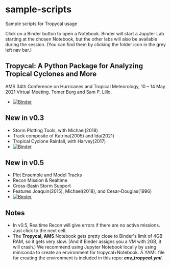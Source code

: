 # sample-scripts
Sample scripts for Tropycal usage

Click on a Binder button to open a Notebook.  Binder will start a Jupyter Lab starting at the chosen Notebook, but the other labs will also be available during the session.  (You can find them by clicking the folder icon in the grey left nav bar.)

## Tropycal: A Python Package for Analyzing Tropical Cyclones and More
AMS 34th Conference on Hurricanes and Tropical Meteorology, 10 – 14 May 2021 Virtual Meeting. Tomer Burg and Sam P. Lillo.
- [![Binder](https://mybinder.org/badge_logo.svg)](https://mybinder.org/v2/gh/lisalenorelowe/sample-scripts/HEAD?labpath=AMS_Tropical_Talk.ipynb)

## New in v0.3
- Storm Plotting Tools, with Michael(2018)
- Track composite of Katrina(2005) and Ida(2021)
- Tropical Cyclone Rainfall, with Harvey(2017)
- [![Binder](https://mybinder.org/badge_logo.svg)](https://mybinder.org/v2/gh/lisalenorelowe/sample-scripts/HEAD?labpath=tropycal_v0.3_sample.ipynb)

## New in v0.5
- Plot Ensemble and Model Tracks
- Recon Mission & Realtime
- Cross-Basin Storm Support
- Features Joaquin(2015), Michael(2018), and Cesar-Douglas(1996)
- [![Binder](https://mybinder.org/badge_logo.svg)](https://mybinder.org/v2/gh/lisalenorelowe/sample-scripts/HEAD?labpath=tropycal_v0.5_sample.ipynb)

## Notes
- In v0.5, Realtime Recon will give errors if there are no active missions.  Just click to the next cell.
- The **Tropycal, AMS** Notebook gets pretty close to Binder's limit of 4GB RAM, so it gets very slow.  (And if Binder assigns you a VM with 2GB, it will crash.)  We recommend using Jupyter Notebook locally by using miniconda to create an environment for tropycal+Notebook.  A YAML file for creating the environment is included in this repo: ***env_tropycal.yml***.
